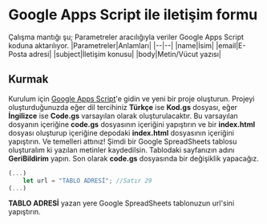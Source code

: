# Google Apps Script ile iletişim formu
Çalışma mantığı şu; Parametreler aracılığıyla veriler Google Apps Script koduna aktarılıyor. 
|Parametreler|Anlamları|
|--|--|
|name|İsim|
|email|E-Posta adresi|
|subject|İletişim konusu|
|body|Metin/Vücut yazısı|

## Kurmak
Kurulum için [Google Apps Script](https://script.google.com)'e gidin ve yeni bir proje oluşturun. Projeyi oluşturduğunuzda eğer dil tercihiniz **Türkçe** ise **Kod.gs** dosyası, eğer **İngilizce** ise **Code.gs** varsayılan olarak oluşturulacaktır. Bu varsayılan dosyanın içeriğine **code.gs** dosyasının içeriğini yapıştırın ve bir **index.html** dosyası oluşturup içeriğine depodaki **index.html** dosyasının içeriğini yapıştırın. Ve temelleri attınız! Şimdi bir Google SpreadSheets tablosu oluşturalım ki yazılan metinler kaydedilsin. Tablodaki sayfanızın adını **GeriBildirim** yapın. Son olarak **code.gs** dosyasında bir değişiklik yapacağız.

````js
(...)
	let url = "TABLO ADRESİ"; //Satır 29
(...)
````

**TABLO ADRESİ** yazan yere Google SpreadSheets tablonuzun url'sini yapıştırın.
